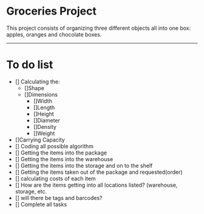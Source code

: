 # Groceries Project

This project consists of organizing three different objects all into one box: apples, oranges and chocolate boxes.

---

# To do list
- [] Calculating the:
     - []Shape
     - []Dimensions
        - []Width
        - []Length
        - []Height
        - []Diameter
        - []Density
        - []Weight
- []Carrying Capacity  
- [] Coding all possible algorithm
- [] Getting the items into the package
- [] Getting the items into the warehouse
- [] Getting the items into the storage and on to the shelf
- [] Getting the items taken out of the package and requested(order)
- [] calculating costs of each item
- [] How are the items getting into all locations listed? (warehouse, storage, etc.
- [] will there be tags and barcodes?
- [] Complete all tasks
